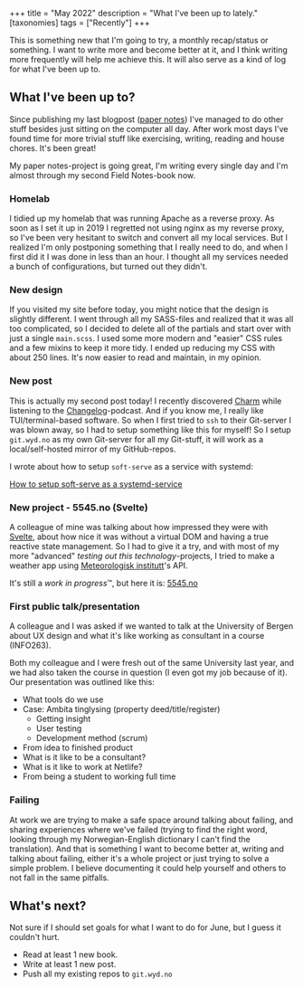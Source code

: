+++
title = "May 2022"
description = "What I've been up to lately."
[taxonomies]
tags = ["Recently"]
+++

This is something new that I'm going to try, a monthly recap/status or
something. I want to write more and become better at it, and I think writing
more frequently will help me achieve this. It will also serve as a kind of log
for what I've been up to.

## What I've been up to?

Since publishing my last blogpost
([paper notes](@/blog/2022-04-10-paper-notes/index.md)) I've managed to do other
stuff besides just sitting on the computer all day. After work most days I've
found time for more trivial stuff like exercising, writing, reading and house
chores. It's been great!

My paper notes-project is going great, I'm writing every single day and I'm
almost through my second Field Notes-book now.

### Homelab

I tidied up my homelab that was running Apache as a reverse proxy. As soon as I
set it up in 2019 I regretted not using nginx as my reverse proxy, so I've been
very hesitant to switch and convert all my local services. But I realized I'm
only postponing something that I really need to do, and when I first did it I
was done in less than an hour. I thought all my services needed a bunch of
configurations, but turned out they didn't.

### New design

If you visited my site before today, you might notice that the design is
slightly different. I went through all my SASS-files and realized that it was
all too complicated, so I decided to delete all of the partials and start over
with just a single `main.scss`. I used some more modern and "easier" CSS rules
and a few mixins to keep it more tidy. I ended up reducing my CSS with about 250
lines. It's now easier to read and maintain, in my opinion.

### New post

This is actually my second post today! I recently discovered
[Charm](https://charm.sh) while listening to the
[Changelog](https://changelog.com)-podcast. And if you know me, I really like
TUI/terminal-based software. So when I first tried to `ssh` to their Git-server
I was blown away, so I had to setup something like this for myself! So I setup
`git.wyd.no` as my own Git-server for all my Git-stuff, it will work as a
local/self-hosted mirror of my GitHub-repos.

I wrote about how to setup `soft-serve` as a service with systemd:

[How to setup soft-serve as a systemd-service](@/blog/2022-05-24-soft-serve-systemd.md)

### New project - 5545.no (Svelte)

A colleague of mine was talking about how impressed they were with
[Svelte](https://svelte.dev), about how nice it was without a virtual DOM and
having a true reactive state management. So I had to give it a try, and with
most of my more "advanced" _testing out this technology_-projects, I tried to
make a weather app using [Meteorologisk institutt](https://api.met.no)'s API.

It's still a *work in progress*™️, but here it is: [5545.no](https://5545.no)

### First public talk/presentation

A colleague and I was asked if we wanted to talk at the University of Bergen
about UX design and what it's like working as consultant in a course (INFO263).

Both my colleague and I were fresh out of the same University last year, and we
had also taken the course in question (I even got my job because of it). Our
presentation was outlined like this:

- What tools do we use
- Case: Ambita tinglysing (property deed/title/register)
  - Getting insight
  - User testing
  - Development method (scrum)
- From idea to finished product
- What is it like to be a consultant?
- What is it like to work at Netlife?
- From being a student to working full time

### Failing

At work we are trying to make a safe space around talking about failing, and
sharing experiences where we've failed (trying to find the right word, looking
through my Norwegian-English dictionary I can't find the translation). And that
is something I want to become better at, writing and talking about failing,
either it's a whole project or just trying to solve a simple problem. I believe
documenting it could help yourself and others to not fall in the same pitfalls.

## What's next?

Not sure if I should set goals for what I want to do for June, but I guess it
couldn't hurt.

- Read at least 1 new book.
- Write at least 1 new post.
- Push all my existing repos to `git.wyd.no`
